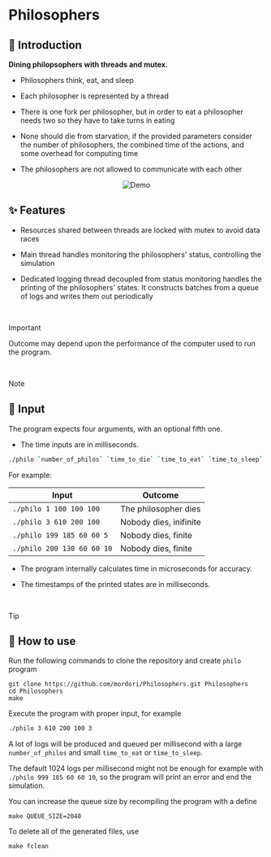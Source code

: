 # Philosophers
## 📖 Introduction
**Dining philopsophers with threads and mutex.**

- Philosophers think, eat, and sleep

- Each philosopher is represented by a thread

- There is one fork per philosopher, but in order to eat a philosopher needs two so they have to take turns in eating

- None should die from starvation, if the provided parameters consider the number of philosophers, the combined time of the actions, and some overhead for computing time

- The philosophers are not allowed to communicate with each other

<p align="center">
  <img src="https://github.com/mordori/mordori/blob/main/doc/asdasd.gif" alt="Demo" />
</p>

## ✨ Features
- Resources shared between threads are locked with mutex to avoid data races

- Main thread handles monitoring the philosophers' status, controlling the simulation

- Dedicated logging thread decoupled from status monitoring handles the printing of the philosophers' states. It constructs batches from a queue of logs and writes them out periodically

<br>

> [!IMPORTANT]
> Outcome may depend upon the performance of the computer used to run the program.

<br>

> [!NOTE]
> ## 🔡 Input
The program expects four arguments, with an optional fifth one.

- The time inputs are in milliseconds.

``` bash
./philo `number_of_philos` `time_to_die` `time_to_eat` `time_to_sleep` (optional)`number_of_meals`
```
For example:

| Input					               | Outcome							     	   |
|------------------------------|-------------------------------|
|  `./philo 1 100 100 100`     | The philosopher dies          |
|  `./philo 3 610 200 100`     | Nobody dies, inifinite        |
|  `./philo 199 185 60 60 5`   | Nobody dies, finite           |
|  `./philo 200 130 60 60 10`  | Nobody dies, finite           |

- The program internally calculates time in microseconds for accuracy.

- The timestamps of the printed states are in milliseconds.

<br>

> [!TIP]
> ## 🚀 How to use
Run the following commands to clone the repository and create `philo` program
``` git
git clone https://github.com/mordori/Philosophers.git Philosophers
cd Philosophers
make
```
Execute the program with proper input, for example
``` bash
./philo 3 610 200 100 3
```
A lot of logs will be produced and queued per millisecond with a large `number_of_philos` and small `time_to_eat` or `time_to_sleep`.

The default 1024 logs per millisecond might not be enough for example with `./philo 999 185 60 60 10`, so the program will print an error and end the simulation.

You can increase the queue size by recompiling the program with a define
``` git
make QUEUE_SIZE=2048
```
To delete all of the generated files, use
``` Makefile
make fclean
```
